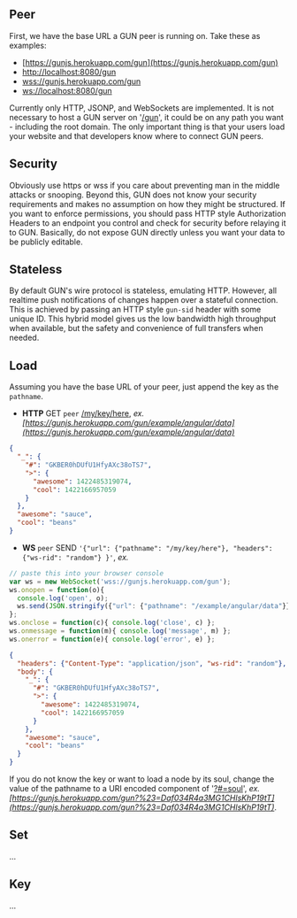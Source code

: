 ## Peer

First, we have the base URL a GUN peer is running on. Take these as examples:

- [https://gunjs.herokuapp.com/gun](https://gunjs.herokuapp.com/gun)
- [http://localhost:8080/gun](http://localhost:8080/gun)
- [wss://gunjs.herokuapp.com/gun](wss://gunjs.herokuapp.com/gun)
- [ws://localhost:8080/gun](ws://localhost:8080/gun)

Currently only HTTP, JSONP, and WebSockets are implemented. It is not necessary to host a GUN server on '[/gun](/gun)', it could be on any path you want - including the root domain. The only important thing is that your users load your website and that developers know where to connect GUN peers.

## Security

Obviously use https or wss if you care about preventing man in the middle attacks or snooping. Beyond this, GUN does not know your security requirements and makes no assumption on how they might be structured. If you want to enforce permissions, you should pass HTTP style Authorization Headers to an endpoint you control and check for security before relaying it to GUN. Basically, do not expose GUN directly unless you want your data to be publicly editable.

## Stateless

By default GUN's wire protocol is stateless, emulating HTTP. However, all realtime push notifications of changes happen over a stateful connection. This is achieved by passing an HTTP style `gun-sid` header with some unique ID. This hybrid model gives us the low bandwidth high throughput when available, but the safety and convenience of full transfers when needed.

## Load

Assuming you have the base URL of your peer, just append the key as the `pathname`. 
 - **HTTP** GET `peer` [/my/key/here](/my/key/here), _ex. [https://gunjs.herokuapp.com/gun/example/angular/data](https://gunjs.herokuapp.com/gun/example/angular/data)_
```json
{
  "_": {
    "#": "GKBER0hDUfU1HfyAXc38oTS7",
    ">": {
      "awesome": 1422485319074,
      "cool": 1422166957059
    }
  },
  "awesome": "sauce",
  "cool": "beans"
}
```
 - **WS** `peer` SEND `'{"url": {"pathname": "/my/key/here"}, "headers": {"ws-rid": "random"} }'`, _ex._
```javascript
// paste this into your browser console
var ws = new WebSocket('wss://gunjs.herokuapp.com/gun');
ws.onopen = function(o){ 
  console.log('open', o);
  ws.send(JSON.stringify({"url": {"pathname": "/example/angular/data"}}));
};
ws.onclose = function(c){ console.log('close', c) };
ws.onmessage = function(m){ console.log('message', m) };
ws.onerror = function(e){ console.log('error', e) };
```
```json
{
  "headers": {"Content-Type": "application/json", "ws-rid": "random"},
  "body": {
    "_": {
      "#": "GKBER0hDUfU1HfyAXc38oTS7",
      ">": {
        "awesome": 1422485319074,
        "cool": 1422166957059
      }
    },
    "awesome": "sauce",
    "cool": "beans"
  }
}
```

If you do not know the key or want to load a node by its soul, change the value of the pathname to a URI encoded component of '[?#=soul](?#=soul)', _ex. [https://gunjs.herokuapp.com/gun?%23=Daf034R4a3MG1CHlsKhP19tT](https://gunjs.herokuapp.com/gun?%23=Daf034R4a3MG1CHlsKhP19tT)_.

## Set

...

## Key

...
